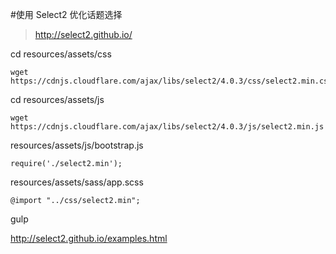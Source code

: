 #使用 Select2 优化话题选择

>http://select2.github.io/

cd resources/assets/css
```
wget https://cdnjs.cloudflare.com/ajax/libs/select2/4.0.3/css/select2.min.css
```

cd resources/assets/js
```
wget https://cdnjs.cloudflare.com/ajax/libs/select2/4.0.3/js/select2.min.js
```

resources/assets/js/bootstrap.js
```
require('./select2.min');
```

resources/assets/sass/app.scss
```
@import "../css/select2.min";
```

gulp

http://select2.github.io/examples.html




